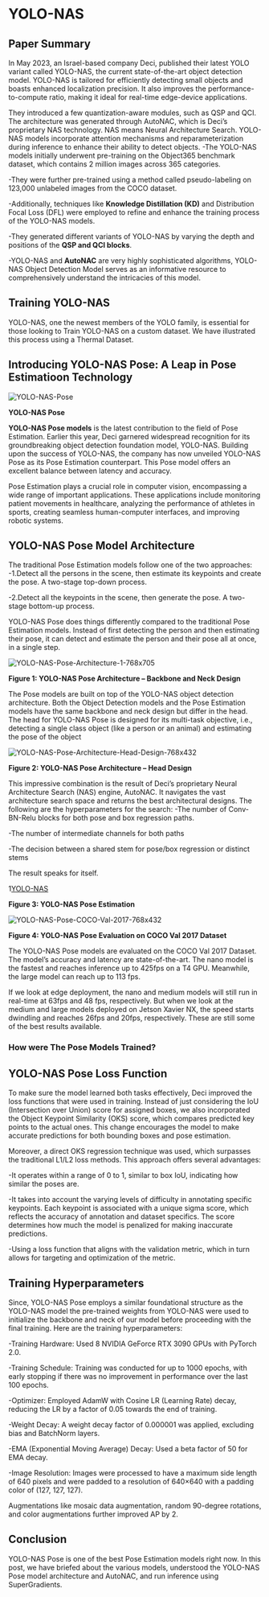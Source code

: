 # YOLO-NAS

## Paper Summary
In May 2023, an Israel-based company Deci, published their latest YOLO variant called YOLO-NAS, the current state-of-the-art object detection model. YOLO-NAS is tailored for efficiently detecting small objects and boasts enhanced localization precision. It also improves the performance-to-compute ratio, making it ideal for real-time edge-device applications. 

They introduced a few quantization-aware modules, such as QSP and QCI. The architecture was generated through AutoNAC, which is Deci’s proprietary NAS technology. NAS means Neural Architecture Search. YOLO-NAS models incorporate attention mechanisms and reparameterization during inference to enhance their ability to detect objects.
-The YOLO-NAS models initially underwent pre-training on the Object365 benchmark dataset, which contains 2 million images across 365 categories. 

-They were further pre-trained using a method called pseudo-labeling on 123,000 unlabeled images from the COCO dataset. 

-Additionally, techniques like **Knowledge Distillation (KD)** and Distribution Focal Loss (DFL) were employed to refine and enhance the training process of the YOLO-NAS models.

-They generated different variants of YOLO-NAS by varying the depth and positions of the **QSP and QCI blocks**.

-YOLO-NAS and **AutoNAC** are very highly sophisticated algorithms, YOLO-NAS Object Detection Model serves as an informative resource to comprehensively understand the intricacies of this model.


## Training YOLO-NAS
YOLO-NAS, one the newest members of the YOLO family, is essential for those looking to Train YOLO-NAS on a custom dataset. We have illustrated this process using a Thermal Dataset.


## Introducing YOLO-NAS Pose: A Leap in Pose Estimatioon Technology
![YOLO-NAS-Pose](https://github.com/Thireshsidda/LegacyOfYOLO-YouOnlyLookOnce/assets/92287626/61cef4e1-b807-4dfe-9ebe-58175fea9111)

**YOLO-NAS Pose**

**YOLO-NAS Pose models** is the latest contribution to the field of Pose Estimation. Earlier this year, Deci garnered widespread recognition for its groundbreaking object detection foundation model, YOLO-NAS. Building upon the success of YOLO-NAS, the company has now unveiled YOLO-NAS Pose as its Pose Estimation counterpart. This Pose model offers an excellent balance between latency and accuracy.

Pose Estimation plays a crucial role in computer vision, encompassing a wide range of important applications. These applications include monitoring patient movements in healthcare, analyzing the performance of athletes in sports, creating seamless human-computer interfaces, and improving robotic systems.


## YOLO-NAS Pose Model Architecture
The traditional Pose Estimation models follow one of the two approaches:
-1.Detect all the persons in the scene, then estimate its keypoints and create the pose. A two-stage top-down process.
  
-2.Detect all the keypoints in the scene, then generate the pose. A two-stage bottom-up process.

YOLO-NAS Pose does things differently compared to the traditional Pose Estimation models. Instead of first detecting the person and then estimating their pose, it can detect and estimate the person and their pose all at once, in a single step.

![YOLO-NAS-Pose-Architecture-1-768x705](https://github.com/Thireshsidda/LegacyOfYOLO-YouOnlyLookOnce/assets/92287626/3cdc1281-c9bf-4edf-9f14-7d94b2756a78)

**Figure 1: YOLO-NAS Pose Architecture – Backbone and Neck Design**

The Pose models are built on top of the YOLO-NAS object detection architecture. Both the Object Detection models and the Pose Estimation models have the same backbone and neck design but differ in the head. The head for YOLO-NAS Pose is designed for its multi-task objective, i.e., detecting a single class object (like a person or an animal) and estimating the pose of the object

![YOLO-NAS-Pose-Architecture-Head-Design-768x432](https://github.com/Thireshsidda/LegacyOfYOLO-YouOnlyLookOnce/assets/92287626/ddcecf48-9e27-40a5-9508-2040e6c10051)

**Figure 2: YOLO-NAS Pose Architecture – Head Design**

This impressive combination is the result of Deci’s proprietary Neural Architecture Search (NAS) engine, AutoNAC. It navigates the vast architecture search space and returns the best architectural designs. The following are the hyperparameters for the search:
-The number of Conv-BN-Relu blocks for both pose and box regression paths.

-The number of intermediate channels for both paths

-The decision between a shared stem for pose/box regression or distinct stems

The result speaks for itself.



1[YOLO-NAS](https://github.com/Thireshsidda/LegacyOfYOLO-YouOnlyLookOnce/assets/92287626/6198e256-290a-49a7-a4dc-54698fa7b5f4)


**Figure 3: YOLO-NAS Pose Estimation**


![YOLO-NAS-Pose-COCO-Val-2017-768x432](https://github.com/Thireshsidda/LegacyOfYOLO-YouOnlyLookOnce/assets/92287626/e6e2a0e4-307b-48e0-8829-97014768350c)

**Figure 4: YOLO-NAS Pose Evaluation on COCO Val 2017 Dataset**


The YOLO-NAS Pose models are evaluated on the COCO Val 2017 Dataset. The model’s accuracy and latency are state-of-the-art. The nano model is the fastest and reaches inference up to 425fps on a T4 GPU. Meanwhile, the large model can reach up to 113 fps.

If we look at edge deployment, the nano and medium models will still run in real-time at 63fps and 48 fps, respectively. But when we look at the medium and large models deployed on Jetson Xavier NX, the speed starts dwindling and reaches 26fps and 20fps, respectively. These are still some of the best results available.


### How were The Pose Models Trained?

## YOLO-NAS Pose Loss Function
To make sure the model learned both tasks effectively, Deci improved the loss functions that were used in training. Instead of just considering the IoU (Intersection over Union) score for assigned boxes, we also incorporated the Object Keypoint Similarity (OKS) score, which compares predicted key points to the actual ones. This change encourages the model to make accurate predictions for both bounding boxes and pose estimation.

Moreover, a direct OKS regression technique was used, which surpasses the traditional L1/L2 loss methods. This approach offers several advantages:

-It operates within a range of 0 to 1, similar to box IoU, indicating how similar the poses are.

-It takes into account the varying levels of difficulty in annotating specific keypoints. Each keypoint is associated with a unique sigma score, which reflects the accuracy of annotation and dataset specifics. The score determines how much the model is penalized for making inaccurate predictions.

-Using a loss function that aligns with the validation metric, which in turn allows for targeting and optimization of the metric.

## Training Hyperparameters
Since, YOLO-NAS Pose employs a similar foundational structure as the YOLO-NAS model the pre-trained weights from YOLO-NAS were used to initialize the backbone and neck of our model before proceeding with the final training. Here are the training hyperparameters:

-Training Hardware: Used 8 NVIDIA GeForce RTX 3090 GPUs with PyTorch 2.0.

-Training Schedule: Training was conducted for up to 1000 epochs, with early stopping if there was no improvement in performance over the last 100 epochs.

-Optimizer: Employed AdamW with Cosine LR (Learning Rate) decay, reducing the LR by a factor of 0.05 towards the end of training.

-Weight Decay: A weight decay factor of 0.000001 was applied, excluding bias and BatchNorm layers.

-EMA (Exponential Moving Average) Decay: Used a beta factor of 50 for EMA decay.

-Image Resolution: Images were processed to have a maximum side length of 640 pixels and were padded to a resolution of 640×640 with a padding color of (127, 127, 127).

Augmentations like mosaic data augmentation, random 90-degree rotations, and color augmentations further improved AP by 2.

## Conclusion
YOLO-NAS Pose is one of the best Pose Estimation models right now. In this post, we have briefed about the various models, understood the YOLO-NAS Pose model architecture and AutoNAC, and run inference using SuperGradients.



